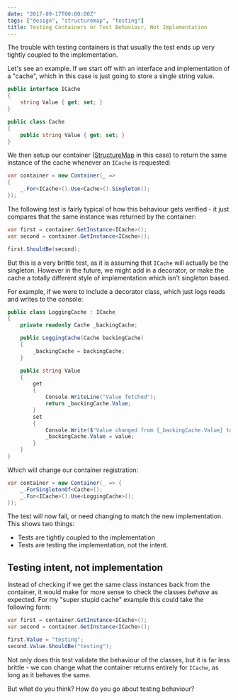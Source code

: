 ```yaml
---
date: "2017-09-17T00:00:00Z"
tags: ["design", "structuremap", "testing"]
title: Testing Containers or Test Behaviour, Not Implementation
---
```


The trouble with testing containers is that usually the test ends up very tightly coupled to the implementation.

Let's see an example.  If we start off with an interface and implementation of a "cache", which in this case is just going to store a single string value.

```csharp
public interface ICache
{
    string Value { get; set; }
}

public class Cache
{
    public string Value { get; set; }
}
```

We then setup our container ([StructureMap](http://structuremap.github.io) in this case) to return the same instance of the cache whenever an `ICache` is requested:
```csharp
var container = new Container(_ =>
{
    _.For<ICache>().Use<Cache>().Singleton();
});
```

The following test is fairly typical of how this behaviour gets verified - it just compares that the same instance was returned by the container:

```csharp
var first = container.GetInstance<ICache>();
var second = container.GetInstance<ICache>();

first.ShouldBe(second);
```

But this is a very brittle test, as it is assuming that `ICache` will actually be the singleton.  However in the future, we might add in a decorator, or make the cache a totally different style of implementation which isn't singleton based.

For example, if we were to include a decorator class, which just logs reads and writes to the console:

```csharp
public class LoggingCache : ICache
{
    private readonly Cache _backingCache;

    public LoggingCache(Cache backingCache)
    {
        _backingCache = backingCache;
    }

    public string Value
    {
        get
        {
            Console.WriteLine("Value fetched");
            return _backingCache.Value;
        }
        set
        {
            Console.Write($"Value changed from {_backingCache.Value} to {value}");
            _backingCache.Value = value;
        }
    }
}
```

Which will change our container registration:

```csharp
var container = new Container(_ => {
    _.ForSingletonOf<Cache>();
    _.For<ICache>().Use<LoggingCache>();
});
```

The test will now fail, or need changing to match the new implementation.  This shows two things:
* Tests are tightly coupled to the implementation
* Tests are testing the implementation, not the intent.

## Testing intent, not implementation

Instead of checking if we get the same class instances back from the container, it would make for more sense to check the classes *behave* as expected.  For my "super stupid cache" example this could take the following form:

```csharp
var first = container.GetInstance<ICache>();
var second = container.GetInstance<ICache>();

first.Value = "testing";
second.Value.ShouldBe("testing");
```

Not only does this test validate the behaviour of the classes, but it is far less brittle - we can change what the container returns entirely for `ICache`, as long as it behaves the same.

But what do you think? How do you go about testing behaviour?
